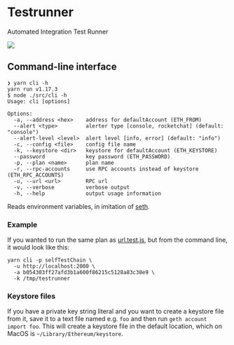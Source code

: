 # Testrunner
Automated Integration Test Runner

![](http://clipart.toonarific.com/data/thumbnails/76/roadrunner005.gif)

## Command-line interface

```shell
❯ yarn cli -h
yarn run v1.17.3
$ node ./src/cli -h
Usage: cli [options]

Options:
  -a, --address <hex>    address for defaultAccount (ETH_FROM)
  --alert <type>         alerter type [console, rocketchat] (default: "console")
  --alert-level <level>  alert level [info, error] (default: "info")
  -c, --config <file>    config file name
  -k, --keystore <dir>   keystore for defaultAccount (ETH_KEYSTORE)
  --password             key password (ETH_PASSWORD)
  -p, --plan <name>      plan name
  -r, --rpc-accounts     use RPC accounts instead of keystore (ETH_RPC_ACCOUNTS)
  -u, --url <url>        RPC url
  -v, --verbose          verbose output
  -h, --help             output usage information
```

Reads environment variables, in imitation of [seth](https://github.com/dapphub/dapptools/blob/master/src/seth/README.md).

### Example

If you wanted to run the same plan as [url.test.js](https://github.com/makerdao/testrunner/blob/master/test/url.test.js), but from the command line, it would look like this:

```shell
yarn cli -p selfTestChain \
  -u http://localhost:2000 \
  -a b054303ff27afd3b1a600f86215c5128a83c38e9 \
  -k /tmp/testrunner
```

### Keystore files

If you have a private key string literal and you want to create a keystore file from it, save it to a text file named e.g. `foo` and then run `geth account import foo`. This will create a keystore file in the default location, which on MacOS is `~/Library/Ethereum/keystore`.
